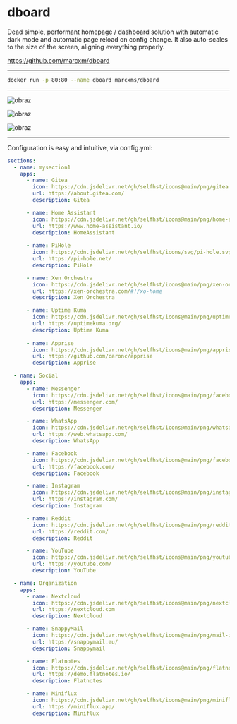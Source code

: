 # dboard
Dead simple, performant homepage / dashboard solution with automatic dark mode and automatic page reload on config change. 
It also auto-scales to the size of the screen, aligning everything properly.

https://github.com/marcxm/dboard

---

```bash
docker run -p 80:80 --name dboard marcxms/dboard
```

---

![obraz](https://github.com/user-attachments/assets/2a9ca513-dceb-485c-9660-5b0c1df0dbc2)

![obraz](https://github.com/user-attachments/assets/afec34ff-ce71-4100-8ae2-2b09d07d048c)

![obraz](https://github.com/user-attachments/assets/46640767-b037-4ae7-a85f-09d361f2c0aa)

---

Configuration is easy and intuitive, via config.yml:

```yaml
sections:
  - name: mysection1
    apps:
      - name: Gitea
        icon: https://cdn.jsdelivr.net/gh/selfhst/icons@main/png/gitea.png
        url: https://about.gitea.com/
        description: Gitea

      - name: Home Assistant 
        icon: https://cdn.jsdelivr.net/gh/selfhst/icons@main/png/home-assistant.png
        url: https://www.home-assistant.io/
        description: HomeAssistant
        
      - name: PiHole
        icon: https://cdn.jsdelivr.net/gh/selfhst/icons/svg/pi-hole.svg
        url: https://pi-hole.net/
        description: PiHole

      - name: Xen Orchestra
        icon: https://cdn.jsdelivr.net/gh/selfhst/icons@main/png/xen-orchestra.png
        url: https://xen-orchestra.com/#!/xo-home
        description: Xen Orchestra

      - name: Uptime Kuma 
        icon: https://cdn.jsdelivr.net/gh/selfhst/icons@main/png/uptime-kuma.png
        url: https://uptimekuma.org/
        description: Uptime Kuma
        
      - name: Apprise 
        icon: https://cdn.jsdelivr.net/gh/selfhst/icons@main/png/apprise.png
        url: https://github.com/caronc/apprise
        description: Apprise

  - name: Social 
    apps:
      - name: Messenger 
        icon: https://cdn.jsdelivr.net/gh/selfhst/icons@main/png/facebook-messenger.png
        url: https://messenger.com/
        description: Messenger

      - name: WhatsApp  
        icon: https://cdn.jsdelivr.net/gh/selfhst/icons@main/png/whatsapp.png
        url: https://web.whatsapp.com/
        description: WhatsApp

      - name: Facebook 
        icon: https://cdn.jsdelivr.net/gh/selfhst/icons@main/png/facebook.png
        url: https://facebook.com/
        description: Facebook

      - name: Instagram
        icon: https://cdn.jsdelivr.net/gh/selfhst/icons@main/png/instagram.png
        url: https://instagram.com/
        description: Instagram

      - name: Reddit
        icon: https://cdn.jsdelivr.net/gh/selfhst/icons@main/png/reddit.png 
        url: https://reddit.com/ 
        description: Reddit  

      - name: YouTube 
        icon: https://cdn.jsdelivr.net/gh/selfhst/icons@main/png/youtube.png
        url: https://youtube.com/
        description: YouTube 

  - name: Organization 
    apps:
      - name: Nextcloud 
        icon: https://cdn.jsdelivr.net/gh/selfhst/icons@main/png/nextcloud.png 
        url: https://nextcloud.com
        description: Nextcloud

      - name: SnappyMail
        icon: https://cdn.jsdelivr.net/gh/selfhst/icons@main/png/mail-in-a-box.png
        url: https://snappymail.eu/
        description: Snappymail 

      - name: Flatnotes
        icon: https://cdn.jsdelivr.net/gh/selfhst/icons@main/png/flatnotes.png
        url: https://demo.flatnotes.io/
        description: Flatnotes

      - name: Miniflux 
        icon: https://cdn.jsdelivr.net/gh/selfhst/icons@main/png/miniflux.png
        url: https://miniflux.app/
        description: Miniflux
```        


